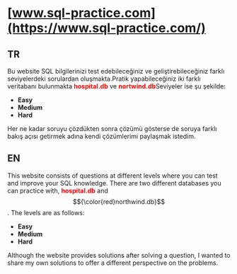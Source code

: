 # [www.sql-practice.com](https://www.sql-practice.com/)
## TR
Bu website SQL bilgilerinizi test edebileceğiniz ve geliştirebileceğiniz farklı seviyelerdeki sorulardan oluşmakta.Pratik yapabileceğiniz iki farklı veritabanı bulunmakta  <span style="color: red;">**hospital.db**</span> ve <span style="color: red;">**nortwind.db**</span>Seviyeler ise şu şekilde:

- **Easy**
- **Medium**
- **Hard**
  
Her ne kadar soruyu çözdükten sonra çözümü gösterse de soruya farklı bakış açısı getirmek adına kendi çözümlerimi paylaşmak istedim.



## EN
This website consists of questions at different levels where you can test and improve your SQL knowledge. There are two different databases you can practice with, <span style="color: red;">**hospital.db**</span>  and $${\color{red}northwind.db}$$. The levels are as follows:

- **Easy**
- **Medium**
- **Hard**
  
Although the website provides solutions after solving a question, I wanted to share my own solutions to offer a different perspective on the problems.

